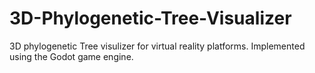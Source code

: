 # 3D-Phylogenetic-Tree-Visualizer
3D phylogenetic Tree visulizer for virtual reality platforms. Implemented using the Godot game engine.

